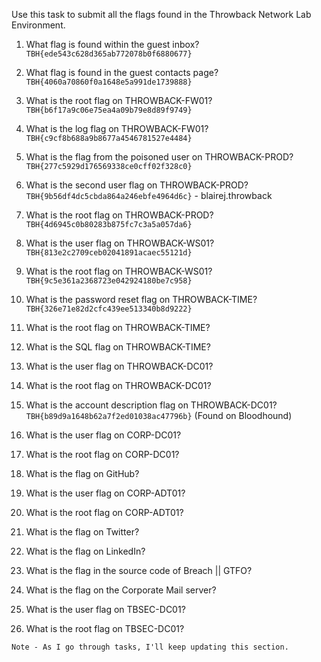 Use this task to submit all the flags found in the Throwback Network Lab Environment.



1. What flag is found within the guest inbox?
`TBH{ede543c628d365ab772078b0f6880677}`

2. What flag is found in the guest contacts page?
`TBH{4060a70860f0a1648e5a991de1739888}`

3. What is the root flag on THROWBACK-FW01?
`TBH{b6f17a9c06e75ea4a09b79e8d89f9749}`

4. What is the log flag on THROWBACK-FW01?
`TBH{c9cf8b688a9b8677a4546781527e4484}`

5. What is the flag from the poisoned user on THROWBACK-PROD?
`TBH{277c5929d176569338ce0cff02f328c0}` 

6. What is the second user flag on THROWBACK-PROD?
`TBH{9b56df4dc5cbda864a246ebfe4964d6c}` - blairej.throwback
7. What is the root flag on THROWBACK-PROD?
`TBH{4d6945c0b80283b875fc7c3a5a057da6}`

8. What is the user flag on THROWBACK-WS01?
`TBH{813e2c2709ceb02041891acaec55121d}`

9. What is the root flag on THROWBACK-WS01?
`TBH{9c5e361a2368723e042924180be7c958}`

10. What is the password reset flag on THROWBACK-TIME?
`TBH{326e71e82d2cfc439ee513340b8d9222}`

11. What is the root flag on THROWBACK-TIME?

12. What is the SQL flag on THROWBACK-TIME?

13. What is the user flag on THROWBACK-DC01?

14. What is the root flag on THROWBACK-DC01?

15. What is the account description flag on THROWBACK-DC01?
`TBH{b89d9a1648b62a7f2ed01038ac47796b}` (Found on Bloodhound)
16. What is the user flag on CORP-DC01?

17. What is the root flag on CORP-DC01?

18. What is the flag on GitHub?

19. What is the user flag on CORP-ADT01?

20. What is the root flag on CORP-ADT01?

21. What is the flag on Twitter?

22. What is the flag on LinkedIn?

23. What is the flag in the source code of Breach || GTFO?

24. What is the flag on the Corporate Mail server?

25. What is the user flag on TBSEC-DC01?

26. What is the root flag on TBSEC-DC01?



`Note - As I go through tasks, I'll keep updating this section.`
